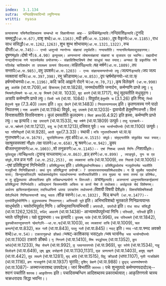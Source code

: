 ```yaml
---
index:  3.1.134
sutra:  नन्दिग्रहिपचादिभ्यो ल्युणिन्यचः
vritti:  nyasa
---
```


`प्रत्यासत्त्या पचिनैवादिशब्दस्य सम्बन्धो मा विज्ञायीत्यत आह-- `प्रत्येकम्` इत्यादि।
`नन्दिवाशि` इत्यादि। `टुनदि सममृद्धौ` (धा.पा.67), `वाशृ शब्दे` (धा.पा.1163), `मदी हर्षे` (धा.पा.1208), `दुष वैकृत्ये` (धा.पा.1185), `राध साध संसिद्धौ` (धा.पा.1262,1263), `शुभ शुम्भ शोभायाम्` (धा.पा.1321,1322), `रुच दीप्तौ` (धा.पा.745)-- एभ्यो धातुभ्यो ण्यन्तेभ्यः संज्ञायां ल्युर्भवति। नन्दयतीति। नन्दनमित्येवमाद्युदाहरणम्। `दूषणम्` इति। `दोषो णौ` (6.4.90) इत्यूत्त्वम्। अण्यन्तानां त्वेषामसंज्ञायां संज्ञायां च तृजादय एव भवन्ति। ग्रह्यादीनां नन्द्यादीनाञ्च गणे पाठस्येदमेव प्रयोजनम्-- संज्ञाविशिष्टविषये तेषां साधुत्वं यथा स्यात्। अन्यथा हि प्रकृतीरेव गणे पठित्वेह चादिशब्देन ता उपलक्ष्य प्रत्ययं विदध्यात्। `सहितपि` इत्यादि। `षह मर्षणे` (धा.पा.1809), `तप सन्तापे` (धा.पा.985), `दमु उपशमे` (धा.पा.1203) - एभ्यः संज्ञायामण्यन्तेभ्यो ल्युः। `जल्पनः` इत्यादि। `जप जल्प व्यक्तायां वाचि` (धा.पा.397,398), `रमु क्रीडायाम्` (धा.पा.853), `दृप प्हर्षमोहनयोः-धा.पा.फ् हर्षणमोचनयोः` (धा.पा.1196), `कदि क्रदि आह्वाने रोदने च` (धा.पा.70,71), `कृष विलेखने` (धा.पा.990) हृषु अलोके` (धा.पा.709),`अर्द हिंसायाम्` (धा.पा.1828), जनमर्दयतीति जनार्दनः, कर्मण्यणि प्राप्ते ल्युः। `यु प्मिश्रणेऽमिश्रणे च-धा.पा.फ् मिश्रणे` (धा.पा. 1033), `षूद क्षरणे` (धा.पा.1717), मधुं सूदयतीति मधुसूदनः। अत्रापि कर्मण्यणि प्राप्ते ल्युः। `ञिभी भये` (धा.पा. 1084)। विपूर्वात् `हेतुमति च` (3.1.26) इति णिच्; `भियो हेतुभये षुक्` (7.3.40)।`लवणः` इति। `लूञ् छेदने` (धा.पा.1483)। `निपातनाण्णत्वम्` इति। कृतणत्वस्य गणे पाठो निपातनम्। `णश अदर्शने` (धा.पा.1194) विपूर्वः, `दमु उपशमे` (धा.पा.1203)- द्वावप्येतौ हेतुमण्णिजन्तौ। वित्तं विनाशयतीति वित्तविनाशनः। कुलं दमयतीति कुलदमनः। `मितां ह्रस्वः`(6.4.92) इति ह्रस्वः, कर्मण्यणि प्राप्ते ल्युः।
`ग्रह` इत्यादि। `ग्रह उपादाने` (धा.पा.1533), `षह मर्षणे` (धा.पा.1809) उत्पूर्वः। `तसु प्उपक्षये--धा.पा.फ्क्षेपणे` (धा.पा.1212), `दसु च` (धा.पा.1213),दसिवत् पूर्वः। `भस भर्त्सनदीप्त्योः` (धा.पा.1100) उत्पूर्वः। `ष्ठा गतिनिवृत्तौ` (धा.पा.928), `आतो युक्`(7.3.33)। स्थायी। `मत्रि प्गुप्तपरिभाषणे` धा.पा.फ् गुप्तभाषणे` (धा.पा.1679), चुरादिणिजन्तः। `मृद क्षोदे` (धा.पा.1515) संपूर्वः। संमृद्नातीति संपूर्वादेव यथा स्यात्। `रक्षश्रुवसवपशां नौ` इति। `रक्ष पालने` (धा.पा.658), `श्रु श्रवणे` (धा.पा.942), `डुवप बीजतन्तुसन्ताने` (धा.पा.1003), `शो तनूकरणे` (धा.पा.1145)-- एषां निशब्द उपपदे णिनिः। `निशायी` इति। पूर्ववद्युक्। `याचि` इत्यादि। `टुयाचृ याच्ञायाम्` (धा.पा.863), `हृञ् हरणे` (धा.पा.899) , व्याङ्पूर्वः, पुनः स एव संपूर्वः, `वज व्रज गतौ` (धा.पा.252,253), वद व्यक्तायां वाचि` (धा.पा.1009), `वस निवासे` (धा.पा.1005) --एषां प्रतिषिद्धानां णिनिर्भवति। `प्रतिषिद्धानाम्` इति। `प्रतिषिद्धार्थानामित्य्रथः। प्रतिषिद्धार्थतांच नञ्पूर्वाणामेव भवतीति नञ्पूर्वेभ्यो णिनिर्विज्ञायते। कथं पुनः प्रतिषिद्धानां प्रयोग#ः ? उपचारसत्तयामप्रतिषेधाददोषः। न हि मुख्यैव पदार्थानां सत्ता; किन्तूपचरिताऽपि यथोक्तमर्थद्वारेण पदार्थानामन्या सत्तौपचारिकीति। तत्र मुख्या या सत्ता तस्या एव प्रतिषेधः, न तु बुद्धिस्थाया औपचारिक्या इति तन्निबन्धनप्रयोगो न विरुध्यते। `अचाम्` इत्यादि। अजन्तानां धातूनामचित्तकर्त्तृकाणां प्रतिषिद्धानां णिनिर्भवति। अविद्यमानं चित्तमस्येति अचित्तः स कर्त्ता येषां ते तथोक्ताः। अर्थद्वारकं चेदं विशेषणम्। अर्थस्य ह्यचित्तकर्त्तृकत्वात् तदभिधायिनो धातव उपचारेण तथोच्यन्ते। `विशयी विषयी देशे` इति। विशययिविषयिशब्दौ देशेऽभिधेये णिनिप्रत्ययान्तौ साधू भवतः। `शीङ स्वप्ने`((धा.पा.1032), `षिञ् बन्धने` (धा.पा.1477)--एतयोर्विपूर्वयोर्णिनिः। वृद्ध्यभावश्च निपातनात्। अभिभावी भूते` इति। अभिभाविशब्दो भूतकाले णिनिप्रत्ययान्तः साधुर्भवति। भवतेरभिपूर्वात् णिनिः। अभिभूतवानित्यभिभावी। `अपराधी, उपरोधी` इति। `राध साध संसिद्धौ` (धा.पा.1262,1263), `रुधिर् आवरणे` (धा.पा.1438)- आभ्यामपोपपूर्वभ्यां णिनिः। `परिभावी, परिभवी` इति। भवतेः परिपूर्वस्य। पक्षे वृद्धयभावः।
`पच` इत्यादि। `डुपचष् पाके` (धा.पा.996), `वच परिभाषणे` (धा.पा.1842), `डुवपबीजतन्तुसन्ताने प्छेदनेऽपि--धा.पा.फ्`(धा.पा.1003), `वद व्यक्तायां वाचि` (धा.पा.1009), `चल कम्पने`(धा.पा.832), `शल गतौ` (धा.पा.843), `पत्लु गतौ` (धा.पा.845)। `नदट्` इति। `प्णद` -धा.पा.फ्नद अवक्ते शब्दे` (धा.पा.54)। टकारानुबन्धो ङीबर्थः। `प्भषट्-काशिकाफ् भसट्` इति। `प्भष भर्त्सने`फ् भस भर्त्सनदीप्त्योः` (धा.पा.1100) टकारो ङीबर्थः। `गृ निगरणे` (धा.पा.1410), `मिष स्पर्द्धायाम्` (धा.पा.1352), `कुप क्रोधे`(धा.पा.1233), `मिह सेचने` (धा.पा.992), `तृ़ प्लवनतरणयोः` (धा.पा.969), `चुर स्तेये` (धा.पा.1534), `गाहू विलोडने` (धा.पा.649), `जृ़ष् झृ़ष् वयोहानौ` (धा.पा.1130,1131), `मृङ प्राणत्यागे` (धा.पा.1403), `क्षमूष् सहने` (धा.पा.442), `तुद व्यथने` (धा.पा.1281), `मृद् क्षोदे` (धा.पा.1515), `दिवु क्रीडादौ` (धापा.1107), `नृती गात्रविक्षेपे` (धा.पा.1116), `व्रण गात्रचूर्णने` (धा.पा.1937) चुरादिः; `दृशिर् प्रेक्षणे` (धा.पा.988)। `डुभृञ् धारणपोषणयोः` (धा.पा.1087)- अस्माज्जारशब्द उपपदेऽच्। जारं बिभर्तीति `जारभरः`। पचेः शुन्युपपदे कर्मण्यणपदादोऽच्-- श्वानं पचतीति `श्वपचः`। `आकृतिगणः` इति। पचादिसम्बन्धिन आदिशब्दस्य प्रकारार्थत्वात्। आकृतिगणत्वे चास्य चक्रधरादयः सिद्धा भवन्ति।।


